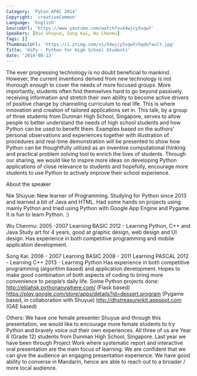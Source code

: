 ```yaml
---
Category: 'PyCon APAC 2014'
Copyright: 'creativeCommon'
Language: 'English'
SourceUrl: 'https://www.youtube.com/watch?v=X4wjcy5sqwY'
Speakers: [Nie Shuyue, Song Kai, Wu Chenmu]
Tags: []
ThumbnailUrl: 'https://i.ytimg.com/vi/X4wjcy5sqwY/hqdefault.jpg'
Title: 'HiPy - Python for High School Students'
date: '2014-08-13'
---
```

The ever progressing technology is no doubt beneficial to mankind. However, the current inventions derived from new technology is not thorough enough to cover the needs of more focused groups. More importantly, students often find themselves hard to go beyond passively receiving information and stretch their own ability to become active drivers of positive change by channeling curriculum to real life. This is where innovation and creation of tailored applications set in. This talk, by a group of three students from Dunman High School, Singapore, serves to allow people to better understand the needs of high school students and how Python can be used to benefit them. Examples based on the authors' personal observations and experiences together with illustration of procedures and real-time demonstration will be presented to show how Python can be thoughtfully utilized as an inventive computational thinking and practical problem solving tool to enrich the lives of students. Through our sharing, we would like to inspire more ideas on developing Python applications of close relevance to students and hopefully, encourage more students to use Python to actively improve their school experience.


About the speaker

Nie Shuyue:
New learner of Programming. 
Studying for Python since 2013 and learned a bit of Java and HTML. 
Had some hands on projects using mainly Python and tried using Python with Google App Engine and Pygame.
It is fun to learn Python. :)
 
Wu Chenmu:
2005 -2007 Learning BASIC
2012 - Learning Python, C++ and Java
Study art for 4 years, good at graphic design, web design and UI design.
Has experience in both competitive programming and mobile application development.

Song Kai:
2006 - 2007 Learning BASIC
2008 - 2011 Learning PASCAL
2012 -          Learning C++
2013 -          Learning Python
Has experience in both competitive programming (algorithm based) and application development. 
Hopes to make good combination of both aspects of coding to bring more convenience to people’s daily life.
Some Python projects done:
http://elijahsk.pythonanywhere.com/    (Flask based)
https://play.google.com/store/apps/details?id=dessert.program  (Pygame based, in collaboration with Shuyue)
http://dhstreasurerkit.appspot.com (GAE based)


Others:
We have one female presenter Shuyue and through this presentation, we would like to encourage more female students to try Python and bravely voice out their own experiences.
All three of us are Year 6 (Grade 12) students from Dunman High School, Singapore. Last year we have been through Project Work where systematic report and interactive oral presentation are the main focus of learning. We are confident that we can give the audience an engaging presentation experience.
We have good ability to converse in Mandarin, hence are able to reach out to a broader / more local audience.